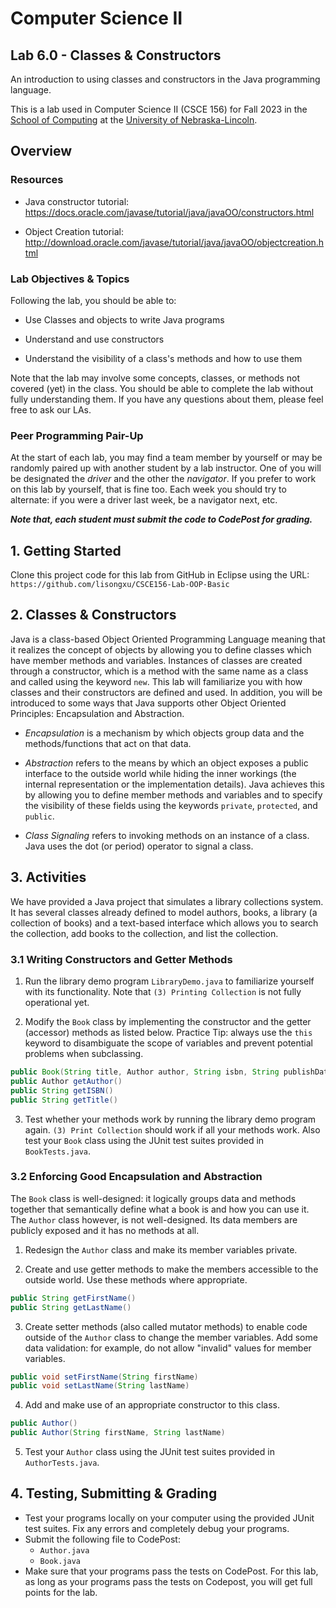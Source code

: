 # Computer Science II
## Lab 6.0 - Classes & Constructors

An introduction to using classes and constructors in the Java programming language.

This is a lab used in Computer Science II (CSCE 156) for Fall 2023 
in the [School of Computing](https://computing.unl.edu) 
at the [University of Nebraska-Lincoln](https://www.unl.edu).

## Overview

### Resources

-   Java constructor tutorial:  
    https://docs.oracle.com/javase/tutorial/java/javaOO/constructors.html

-   Object Creation tutorial:  
    http://download.oracle.com/javase/tutorial/java/javaOO/objectcreation.html

### Lab Objectives & Topics

Following the lab, you should be able to:

-   Use Classes and objects to write Java programs

-   Understand and use constructors

-   Understand the visibility of a class's methods and how to use them

Note that the lab may involve some concepts, classes, or methods not covered (yet) in the class. You should be able to complete the lab without fully understanding them. If you have any questions about them, please feel free to ask our LAs. 


### Peer Programming Pair-Up

At the start of
each lab, you may find a team member by yourself or may be randomly paired up with another student by
a lab instructor.  One of you will be designated the *driver* 
and the other the *navigator*. If you prefer to work on this lab by yourself, that is fine too.  Each week you should try to alternate: if you were a driver 
last week, be a navigator next, etc. 

***Note that, each student must submit the code to CodePost for grading.***

## 1. Getting Started

Clone this project code for this lab from GitHub in Eclipse using the
URL: `https://github.com/lisongxu/CSCE156-Lab-OOP-Basic`

## 2. Classes & Constructors 

Java is a class-based Object Oriented Programming Language meaning that
it realizes the concept of objects by allowing you to define classes
which have member methods and variables. Instances of classes are
created through a constructor, which is a method with the same name as a
class and called using the keyword `new`. This lab will familiarize you with
how classes and their constructors are defined and used. In addition,
you will be introduced to some ways that Java supports other Object
Oriented Principles: Encapsulation and Abstraction.

-   *Encapsulation* is a mechanism by which objects group data and the
    methods/functions that act on that data. 

-   *Abstraction* refers to the means by which an object exposes a
    public interface to the outside world while hiding the inner
    workings (the internal representation or the implementation
    details). Java achieves this by allowing you to define member
    methods and variables and to specify the visibility of these fields
    using the keywords `private`, `protected`, and `public`.
    
-   *Class Signaling* refers to invoking methods on an instance of a
    class. Java uses the dot (or period) operator to signal a class.

## 3. Activities 

We have provided a Java project that simulates a library collections
system. It has several classes already defined to model authors, books,
a library (a collection of books) and a text-based interface which
allows you to search the collection, add books to the collection, and
list the collection.

### 3.1 Writing Constructors and Getter Methods

1.  Run the library demo program `LibraryDemo.java` to familiarize yourself with its
    functionality. Note that `(3) Printing Collection` is not fully
    operational yet.

2.  Modify the `Book` class by implementing the constructor and the getter (accessor) methods as listed below.  Practice Tip: always use the `this` keyword to disambiguate the scope of
    variables and prevent potential problems when subclassing.

```java
public Book(String title, Author author, String isbn, String publishDate)
public Author getAuthor()
public String getISBN()
public String getTitle()
 ```

3.  Test whether your methods work by running the library demo program again. `(3) Print Collection` should work if all your methods work. Also test your `Book` class using the JUnit test suites provided in `BookTests.java`.

### 3.2 Enforcing Good Encapsulation and Abstraction

The `Book` class is well-designed: it logically groups data and methods
together that semantically define what a book is and how you can use it.
The `Author` class however, is not well-designed.  Its data members are publicly
exposed and it has no methods at all.

1.  Redesign the `Author` class and make its member variables private.

2.  Create and use getter methods to make the members accessible to the
    outside world. Use these methods where appropriate.

```java
public String getFirstName() 
public String getLastName()
 ```

3.  Create setter methods (also called mutator methods) to enable code
    outside of the `Author` class to change the member variables. Add some data
    validation: for example, do not allow "invalid" values for member
    variables.

```java
public void setFirstName(String firstName)
public void setLastName(String lastName)
 ```

4.  Add and make use of an appropriate constructor to this class.

```java
public Author()
public Author(String firstName, String lastName)
 ```


5. Test your `Author` class using the JUnit test suites provided in `AuthorTests.java`.

## 4. Testing, Submitting & Grading

* Test your programs locally on your computer using the provided JUnit test suites.  Fix any
errors and completely debug your programs.
* Submit the following file to CodePost:
  * `Author.java`
  * `Book.java`
* Make sure that your programs pass  the tests on CodePost. For this lab, as long as your programs pass  the tests on Codepost, you will get full points for the lab.


